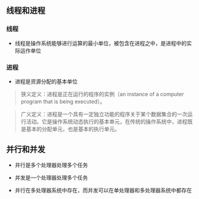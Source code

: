## 线程和进程

### 线程

- 线程是操作系统能够进行运算的最小单位，被包含在进程之中，是进程中的实际运作单位


### 进程

- 进程是资源分配的基本单位

> 狭义定义：进程是正在运行的程序的实例（an instance of a computer program that is being executed）。

> 广义定义：进程是一个具有一定独立功能的程序关于某个数据集合的一次运行活动。它是操作系统动态执行的基本单元，在传统的操作系统中，进程既是基本的分配单元，也是基本的执行单元。


## 并行和并发

- 并行是多个处理器处理多个任务

- 并发是一个处理器处理多个任务

- 并行在多处理器系统中存在，而并发可以在单处理器和多处理器系统中都存在